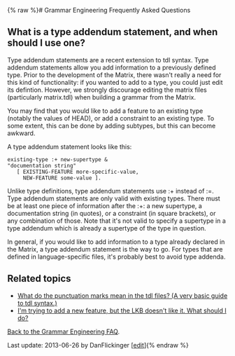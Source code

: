 {% raw %}# Grammar Engineering Frequently Asked Questions

## What is a type addendum statement, and when should I use one?

Type addendum statements are a recent extension to tdl syntax. Type
addendum statements allow you add information to a previously defined
type. Prior to the development of the Matrix, there wasn't really a need
for this kind of functionality: if you wanted to add to a type, you
could just edit its defintion. However, we strongly discourage editing
the matrix files (particularly matrix.tdl) when building a grammar from
the Matrix.

You may find that you would like to add a feature to an existing type
(notably the values of HEAD), or add a constraint to an existing type.
To some extent, this can be done by adding subtypes, but this can become
awkward.

A type addendum statement looks like this:

    existing-type :+ new-supertype & 
    "documentation string"
       [ EXISTING-FEATURE more-specific-value,
         NEW-FEATURE some-value ].

Unlike type definitions, type addendum statements use :+ instead of :=.
Type addendum statements are only valid with existing types. There must
be at least one piece of information after the :+: a new supertype, a
documentation string (in quotes), or a constraint (in square brackets),
or any combination of those. Note that it's not valid to specify a
supertype in a type addendum which is already a supertype of the type in
question.

In general, if you would like to add information to a type already
declared in the Matrix, a type addendum statement is the way to go. For
types that are defined in language-specific files, it's probably best to
avoid type addenda.

## Related topics

- [What do the punctuation marks mean in the tdl files? (A very basic
guide to tdl syntax.)](https://delph-in.github.io/docs/matrix/GeFaqTdlSyntax)
- [I'm trying to add a new feature, but the LKB doesn't like it. What
should I do?](https://delph-in.github.io/docs/matrix/GeFaqTdlSyntax)

[Back to the Grammar Engineering FAQ](/GrammarEngineeringFaq).

Last update: 2013-06-26 by DanFlickinger [[edit](https://github.com/delph-in/docs/wiki/GeFaqTypeAddendum/_edit)]{% endraw %}